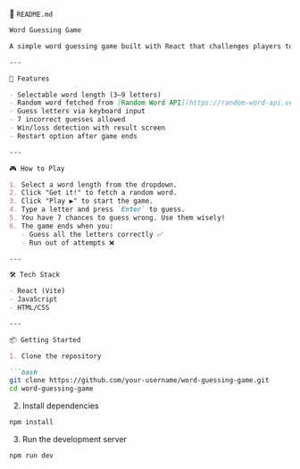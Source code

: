 📄 `README.md`

```markdown
Word Guessing Game

A simple word guessing game built with React that challenges players to guess a random word one letter at a time.

---

🚀 Features

- Selectable word length (3–9 letters)
- Random word fetched from [Random Word API](https://random-word-api.vercel.app/)
- Guess letters via keyboard input
- 7 incorrect guesses allowed
- Win/loss detection with result screen
- Restart option after game ends

---

🎮 How to Play

1. Select a word length from the dropdown.
2. Click "Get it!" to fetch a random word.
3. Click "Play ▶" to start the game.
4. Type a letter and press `Enter` to guess.
5. You have 7 chances to guess wrong. Use them wisely!
6. The game ends when you:
   - Guess all the letters correctly ✅
   - Run out of attempts ❌

---

🛠 Tech Stack

- React (Vite)
- JavaScript
- HTML/CSS

---

📦 Getting Started

1. Clone the repository

```bash
git clone https://github.com/your-username/word-guessing-game.git
cd word-guessing-game
```

2. Install dependencies

```bash
npm install
```

3. Run the development server

```bash
npm run dev
```
